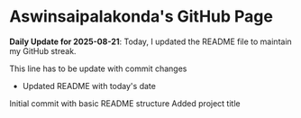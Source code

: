 # Aswinsaipalakonda's GitHub Page

**Daily Update for 2025-08-21**: Today, I updated the README file to maintain my GitHub streak.

This line has to be update with commit changes
 - Updated README with today's date

Initial commit with basic README structure
Added project title
